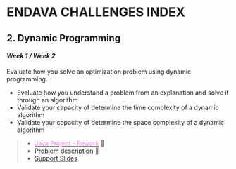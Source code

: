 # ENDAVA CHALLENGES INDEX

## 2. Dynamic Programming
#### *Week 1 / Week 2* 

Evaluate how you solve an optimization problem using dynamic programming.

- Evaluate how you understand a problem from an explanation and solve it through an algorithm
- Validate your capacity of determine the time complexity of a dynamic algorithm
- Validate your capacity of determine the space complexity of a dynamic algorithm
  
> - [<font color="violet">Java Project - Rework</font>](https://github.com/Safimmi/Dynamic_Programming/tree/master/vacuum) :bookmark_tabs:
> - [Problem description](https://github.com/Safimmi/Dynamic_Programming/blob/master/Challenge%20-%20Dynamic%20Programming.pdf) :orange_book:
> - [Support Slides](https://github.com/Safimmi/Dynamic_Programming/blob/master/Challenge%20-%20Dynamic%20Programming.pptx)







